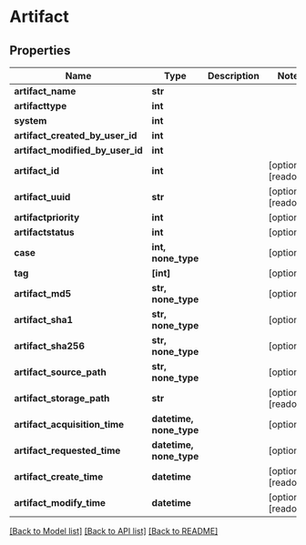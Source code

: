 # Artifact

## Properties
Name | Type | Description | Notes
------------ | ------------- | ------------- | -------------
**artifact_name** | **str** |  | 
**artifacttype** | **int** |  | 
**system** | **int** |  | 
**artifact_created_by_user_id** | **int** |  | 
**artifact_modified_by_user_id** | **int** |  | 
**artifact_id** | **int** |  | [optional] [readonly] 
**artifact_uuid** | **str** |  | [optional] [readonly] 
**artifactpriority** | **int** |  | [optional] 
**artifactstatus** | **int** |  | [optional] 
**case** | **int, none_type** |  | [optional] 
**tag** | **[int]** |  | [optional] 
**artifact_md5** | **str, none_type** |  | [optional] 
**artifact_sha1** | **str, none_type** |  | [optional] 
**artifact_sha256** | **str, none_type** |  | [optional] 
**artifact_source_path** | **str, none_type** |  | [optional] 
**artifact_storage_path** | **str** |  | [optional] [readonly] 
**artifact_acquisition_time** | **datetime, none_type** |  | [optional] 
**artifact_requested_time** | **datetime, none_type** |  | [optional] 
**artifact_create_time** | **datetime** |  | [optional] [readonly] 
**artifact_modify_time** | **datetime** |  | [optional] [readonly] 

[[Back to Model list]](../README.md#documentation-for-models) [[Back to API list]](../README.md#documentation-for-api-endpoints) [[Back to README]](../README.md)



